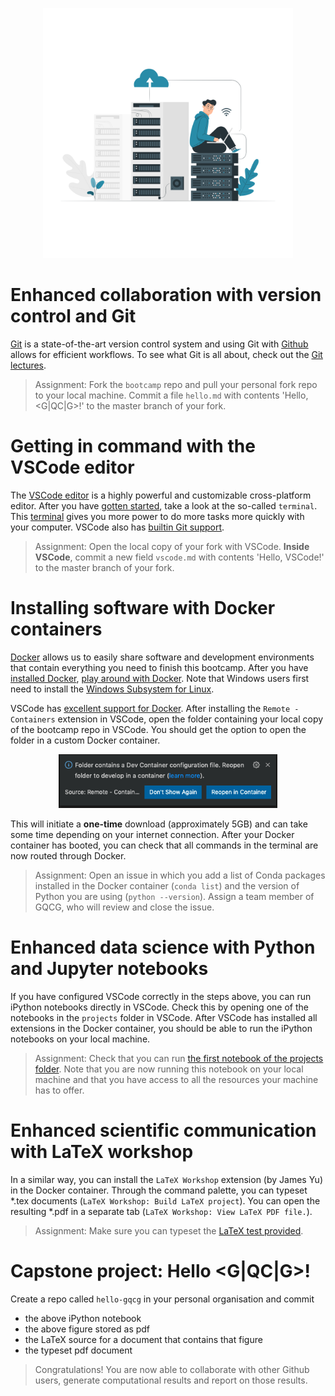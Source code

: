 
<p align="center">
<img src="../media/cloud.png" width="400">
</p>

# Enhanced collaboration with version control and Git

[Git](https://git-scm.com/downloads) is a state-of-the-art version control system and using Git with [Github](https://www.github.com) allows for efficient workflows. To see what Git is all about, check out the [Git lectures](https://swcarpentry.github.io/git-novice). 

> Assignment: Fork the `bootcamp` repo and pull your personal fork repo to your local machine. Commit a file `hello.md` with contents 'Hello, <G|QC|G>!' to the master branch of your fork.

# Getting in command with the VSCode editor

The [VSCode editor](https://code.visualstudio.com/) is a highly powerful and customizable cross-platform editor. After you have [gotten started](https://code.visualstudio.com/docs), take a look at the so-called `terminal`. This [terminal](https://swcarpentry.github.io/shell-novice) gives you more power to do more tasks more quickly with your computer. VSCode also has [builtin Git support](https://code.visualstudio.com/docs/introvideos/versioncontrol).

> Assignment: Open the local copy of your fork with VSCode. **Inside VSCode**, commit a new field `vscode.md` with contents 'Hello, VSCode!' to the master branch of your fork.

# Installing software with Docker containers

[Docker](https://www.docker.com/) allows us to easily share software and development environments that contain everything you need to finish this bootcamp. After you have [installed Docker](https://www.docker.com/get-started), [play around with Docker](https://www.docker.com/play-with-docker). Note that Windows users first need to install the [Windows Subsystem for Linux](https://docs.microsoft.com/en-us/windows/wsl/install).

VSCode has [excellent support for Docker](https://code.visualstudio.com/docs/remote/containers-tutorial). After installing the `Remote - Containers` extension in VSCode, open the folder containing your local copy of the bootcamp repo in VSCode. You should get the option to open the folder in a custom Docker container.

<p align="center">
<img src="../media/vscode-container.png" width="350">
</p>

This will initiate a **one-time** download (approximately 5GB) and can take some time depending on your internet connection. After your Docker container has booted, you can check that all commands in the terminal are now routed through Docker. 

> Assignment: Open an issue in which you add a list of Conda packages installed in the Docker container (`conda list`) and the version of Python you are using (`python --version`). Assign a team member of GQCG, who will review and close the issue.

# Enhanced data science with Python and Jupyter notebooks

If you have configured VSCode correctly in the steps above, you can run iPython notebooks directly in VSCode. Check this by opening one of the notebooks in the `projects` folder in VSCode. After VSCode has installed all extensions in the Docker container, you should be able to run the iPython notebooks on your local machine.

> Assignment: Check that you can run [the first notebook of the projects folder](../projects/molecular-geometry/Project1_Molecular_geometry_analysis.ipynb). Note that you are now running this notebook on your local machine and that you have access to all the resources your machine has to offer.

# Enhanced scientific communication with LaTeX workshop

In a similar way, you can install the `LaTeX Workshop` extension (by James Yu) in the Docker container. Through the command palette, you can typeset *.tex documents (`LaTeX Workshop: Build LaTeX project`). You can open the resulting *.pdf in a separate tab (`LaTeX Workshop: View LaTeX PDF file.`).

> Assignment: Make sure you can typeset the [LaTeX test provided](latex/main.tex).

# Capstone project: Hello <G|QC|G>!

Create a repo called `hello-gqcg` in your personal organisation and commit
* the above iPython notebook
* the above figure stored as pdf
* the LaTeX source for a document that contains that figure
* the typeset pdf document

> Congratulations! You are now able to collaborate with other Github users, generate computational results and report on those results.